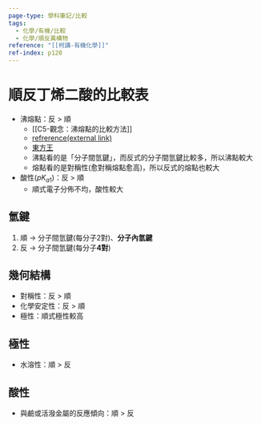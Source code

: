 ```yaml
---
page-type: 學科筆記/比較
tags:
  - 化學/有機/比較
  - 化學/順反異構物
reference: "[[柯講-有機化學]]"
ref-index: p120
---
```

# 順反丁烯二酸的比較表
- 沸熔點：反 > 順
	- [[C5-觀念：沸熔點的比較方法]]
	- [refrerence(external link)](https://www.clearnotebooks.com/zh-TW/questions/1011296)
	- [東方王](https://youtu.be/MqZ29Hq7_xw?si=y1u0IZq80sRQTwEh)
	- 沸點看的是「分子間氫鍵」，而反式的分子間氫鍵比較多，所以沸點較大
	- 熔點看的是對稱性(愈對稱熔點愈高)，所以反式的熔點也較大
- 酸性($pK_{a1}$)：反 > 順
	- 順式電子分佈不均，酸性較大
## 氫鍵
1. 順 -> 分子間氫鍵(每分子2對)、**分子內氫鍵**
2. 反 -> 分子間氫鍵(每分子**4對**)
## 幾何結構
- 對稱性：反 > 順
- 化學安定性：反 > 順
- 極性：順式極性較高
## 極性
- 水溶性：順 > 反
## 酸性
- 與鹼或活潑金屬的反應傾向：順 > 反